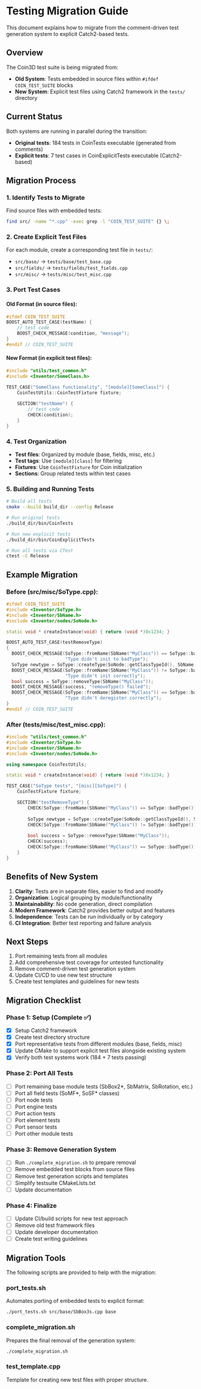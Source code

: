# Testing Migration Guide

This document explains how to migrate from the comment-driven test generation system to explicit Catch2-based tests.

## Overview

The Coin3D test suite is being migrated from:
- **Old System**: Tests embedded in source files within `#ifdef COIN_TEST_SUITE` blocks
- **New System**: Explicit test files using Catch2 framework in the `tests/` directory

## Current Status

Both systems are running in parallel during the transition:
- **Original tests**: 184 tests in CoinTests executable (generated from comments)
- **Explicit tests**: 7 test cases in CoinExplicitTests executable (Catch2-based)

## Migration Process

### 1. Identify Tests to Migrate

Find source files with embedded tests:
```bash
find src/ -name "*.cpp" -exec grep -l "COIN_TEST_SUITE" {} \;
```

### 2. Create Explicit Test Files

For each module, create a corresponding test file in `tests/`:
- `src/base/` → `tests/base/test_base.cpp`
- `src/fields/` → `tests/fields/test_fields.cpp`  
- `src/misc/` → `tests/misc/test_misc.cpp`

### 3. Port Test Cases

#### Old Format (in source files):
```cpp
#ifdef COIN_TEST_SUITE
BOOST_AUTO_TEST_CASE(testName) {
    // test code
    BOOST_CHECK_MESSAGE(condition, "message");
}
#endif // COIN_TEST_SUITE
```

#### New Format (in explicit test files):
```cpp
#include "utils/test_common.h"
#include <Inventor/SomeClass.h>

TEST_CASE("SomeClass functionality", "[module][SomeClass]") {
    CoinTestUtils::CoinTestFixture fixture;
    
    SECTION("testName") {
        // test code
        CHECK(condition);
    }
}
```

### 4. Test Organization

- **Test files**: Organized by module (base, fields, misc, etc.)
- **Test tags**: Use `[module][class]` for filtering
- **Fixtures**: Use `CoinTestFixture` for Coin initialization
- **Sections**: Group related tests within test cases

### 5. Building and Running Tests

```bash
# Build all tests
cmake --build build_dir --config Release

# Run original tests
./build_dir/bin/CoinTests

# Run new explicit tests
./build_dir/bin/CoinExplicitTests

# Run all tests via CTest
ctest -C Release
```

## Example Migration

### Before (src/misc/SoType.cpp):
```cpp
#ifdef COIN_TEST_SUITE
#include <Inventor/SoType.h>
#include <Inventor/SbName.h>
#include <Inventor/nodes/SoNode.h>

static void * createInstance(void) { return (void *)0x1234; }

BOOST_AUTO_TEST_CASE(testRemoveType)
{
  BOOST_CHECK_MESSAGE(SoType::fromName(SbName("MyClass")) == SoType::badType(),
                      "Type didn't init to badType");
  SoType newtype = SoType::createType(SoNode::getClassTypeId(), SbName("MyClass"), createInstance, 0);
  BOOST_CHECK_MESSAGE(SoType::fromName(SbName("MyClass")) != SoType::badType(),
                      "Type didn't init correctly");
  bool success = SoType::removeType(SbName("MyClass"));
  BOOST_CHECK_MESSAGE(success, "removeType() failed");
  BOOST_CHECK_MESSAGE(SoType::fromName(SbName("MyClass")) == SoType::badType(),
                      "Type didn't deregister correctly");
}
#endif // COIN_TEST_SUITE
```

### After (tests/misc/test_misc.cpp):
```cpp
#include "utils/test_common.h"
#include <Inventor/SoType.h>
#include <Inventor/SbName.h>
#include <Inventor/nodes/SoNode.h>

using namespace CoinTestUtils;

static void * createInstance(void) { return (void *)0x1234; }

TEST_CASE("SoType tests", "[misc][SoType]") {
    CoinTestFixture fixture;

    SECTION("testRemoveType") {
        CHECK(SoType::fromName(SbName("MyClass")) == SoType::badType());
        
        SoType newtype = SoType::createType(SoNode::getClassTypeId(), SbName("MyClass"), createInstance, 0);
        CHECK(SoType::fromName(SbName("MyClass")) != SoType::badType());
        
        bool success = SoType::removeType(SbName("MyClass"));
        CHECK(success);
        CHECK(SoType::fromName(SbName("MyClass")) == SoType::badType());
    }
}
```

## Benefits of New System

1. **Clarity**: Tests are in separate files, easier to find and modify
2. **Organization**: Logical grouping by module/functionality
3. **Maintainability**: No code generation, direct compilation
4. **Modern Framework**: Catch2 provides better output and features
5. **Independence**: Tests can be run individually or by category
6. **CI Integration**: Better test reporting and failure analysis

## Next Steps

1. Port remaining tests from all modules
2. Add comprehensive test coverage for untested functionality
3. Remove comment-driven test generation system
4. Update CI/CD to use new test structure
5. Create test templates and guidelines for new tests

## Migration Checklist

### Phase 1: Setup (Complete ✅)
- [x] Setup Catch2 framework
- [x] Create test directory structure 
- [x] Port representative tests from different modules (base, fields, misc)
- [x] Update CMake to support explicit test files alongside existing system
- [x] Verify both test systems work (184 + 7 tests passing)

### Phase 2: Port All Tests
- [ ] Port remaining base module tests (SbBox2*, SbMatrix, SbRotation, etc.)
- [ ] Port all field tests (SoMF*, SoSF* classes)
- [ ] Port node tests  
- [ ] Port engine tests
- [ ] Port action tests
- [ ] Port element tests
- [ ] Port sensor tests
- [ ] Port other module tests

### Phase 3: Remove Generation System
- [ ] Run `./complete_migration.sh` to prepare removal
- [ ] Remove embedded test blocks from source files
- [ ] Remove test generation scripts and templates
- [ ] Simplify testsuite CMakeLists.txt
- [ ] Update documentation

### Phase 4: Finalize
- [ ] Update CI/build scripts for new test approach
- [ ] Remove old test framework files
- [ ] Update developer documentation
- [ ] Create test writing guidelines

## Migration Tools

The following scripts are provided to help with the migration:

### port_tests.sh
Automates porting of embedded tests to explicit format:
```bash
./port_tests.sh src/base/SbBox3s.cpp base
```

### complete_migration.sh  
Prepares the final removal of the generation system:
```bash
./complete_migration.sh
```

### test_template.cpp
Template for creating new test files with proper structure.